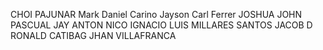 CHOI PAJUNAR
Mark Daniel Carino
Jayson Carl Ferrer
JOSHUA JOHN PASCUAL
JAY ANTON
NICO IGNACIO
LUIS MILLARES
SANTOS JACOB D
RONALD CATIBAG
JHAN VILLAFRANCA
